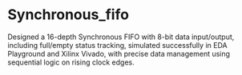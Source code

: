 # Synchronous_fifo
Designed a 16-depth Synchronous FIFO with 8-bit data input/output, including full/empty status tracking, simulated
successfully in EDA Playground and Xilinx Vivado, with precise data management using sequential logic on rising
clock edges.
